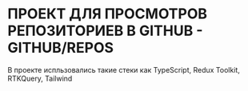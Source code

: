 # ПРОЕКТ ДЛЯ ПРОСМОТРОВ РЕПОЗИТОРИЕВ В GITHUB - GITHUB/REPOS

В проекте испльзовались такие стеки как TypeScript, Redux Toolkit, RTKQuery, Tailwind
